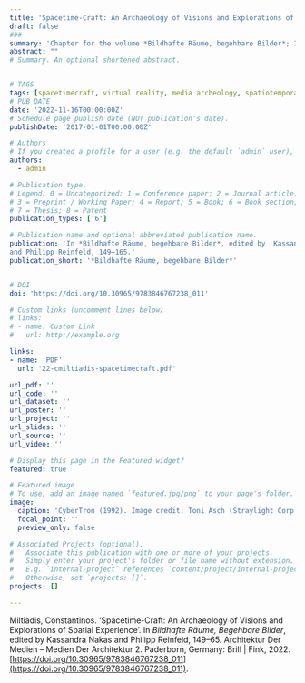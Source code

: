 ```yaml
---
title: 'Spacetime-Craft: An Archaeology of Visions and Explorations of Spatial Experience'
draft: false
###
summary: 'Chapter for the volume *Bildhafte Räume, begehbare Bilder*; 2022.'
abstract: ""
# Summary. An optional shortened abstract.


# TAGS 
tags: [spacetimecraft, virtual reality, media archeology, spatiotemporality, mathematics, open access, fix, pdf link]
# PUB DATE
date: '2022-11-16T00:00:00Z' 
# Schedule page publish date (NOT publication's date).
publishDate: '2017-01-01T00:00:00Z'

# Authors
# If you created a profile for a user (e.g. the default `admin` user), write the username (folder name) here and it will be replaced with their full name and linked to their profile.
authors:
  - admin

# Publication type.
# Legend: 0 = Uncategorized; 1 = Conference paper; 2 = Journal article;
# 3 = Preprint / Working Paper; 4 = Report; 5 = Book; 6 = Book section;
# 7 = Thesis; 8 = Patent
publication_types: ['6']

# Publication name and optional abbreviated publication name.
publication: 'In *Bildhafte Räume, begehbare Bilder*, edited by  Kassandra Nakas
and Philipp Reinfeld, 149–165.'
publication_short: '*Bildhafte Räume, begehbare Bilder*'


# DOI 
doi: 'https://doi.org/10.30965/9783846767238_011'

# Custom links (uncomment lines below)
# links:
# - name: Custom Link
#   url: http://example.org

links: 
- name: 'PDF'
  url: '22-cmiltiadis-spacetimecraft.pdf'

url_pdf: ''
url_code: ''
url_dataset: ''
url_poster: ''
url_project: ''
url_slides: ''
url_source: ''
url_video: ''

# Display this page in the Featured widget?
featured: true

# Featured image
# To use, add an image named `featured.jpg/png` to your page's folder.
image:
  caption: 'CyberTron (1992). Image credit: Toni Asch (Straylight Corp.)'
  focal_point: ''
  preview_only: false

# Associated Projects (optional).
#   Associate this publication with one or more of your projects.
#   Simply enter your project's folder or file name without extension.
#   E.g. `internal-project` references `content/project/internal-project/index.md`.
#   Otherwise, set `projects: []`.
projects: []

---
```


Miltiadis, Constantinos. ‘Spacetime-Craft: An Archaeology of Visions and Explorations of Spatial Experience’. In _Bildhafte Räume, Begehbare Bilder_, edited by Kassandra Nakas and Philipp Reinfeld, 149–65. Architektur Der Medien – Medien Der Architektur 2. Paderborn, Germany: Brill | Fink, 2022. [https://doi.org/10.30965/9783846767238_011](https://doi.org/10.30965/9783846767238_011).